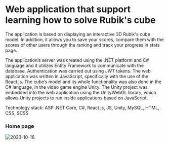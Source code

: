 # Web application that support learning how to solve Rubik's cube

The application is based on displaying an interactive 3D Rubik's cube model. In addition, it allows you to save your scores, compare them with the scores of other users through the ranking and track your progress in stats page.

The application’s server was created using the .NET platform and C# language and it utilizes Entity Framework to communicate with the database. Authentication was carried out using JWT tokens. The web application was written in JavaScript, specifically with the use of the React.js. The cube’s model and its whole functionality was also done in the C# language, in the video game engine Unity. The Unity project was embedded into the web application using the UnityWebGL library, which allows Unity projects to run inside applications based on JavaScript.

Technology stack: ASP .NET Core, C#, React.js, JS, Unity, MySQL, HTML, CSS, SCSS 

### Home page
![2023-10-16](https://github.com/a-kusy/rubik-cube-app/assets/127110144/ed88e695-2d87-492b-a3c6-4dba92d017bf)

